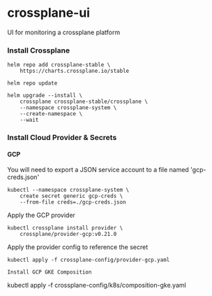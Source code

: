 # crossplane-ui

UI for monitoring a crossplane platform

### Install Crossplane
```
helm repo add crossplane-stable \
    https://charts.crossplane.io/stable

helm repo update

helm upgrade --install \
    crossplane crossplane-stable/crossplane \
    --namespace crossplane-system \
    --create-namespace \
    --wait
```

### Install Cloud Provider & Secrets
#### GCP
You will need to export a JSON service account to a file named 'gcp-creds.json'
```
kubectl --namespace crossplane-system \
    create secret generic gcp-creds \
    --from-file creds=./gcp-creds.json
```

Apply the GCP provider
```
kubectl crossplane install provider \
    crossplane/provider-gcp:v0.21.0
```

Apply the provider config to reference the secret
```
kubectl apply -f crossplane-config/provider-gcp.yaml

Install GCP GKE Composition
```
kubectl apply -f crossplane-config/k8s/composition-gke.yaml
```
